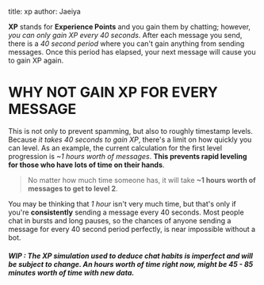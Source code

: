 title: xp
author: Jaeiya

**XP** stands for **Experience Points** and you gain them by chatting; however, _you can only gain XP every 40 seconds_. After each message you send, there is a _40 second period_ where you can't gain anything from sending messages. Once this period has elapsed, your next message will cause you to gain XP again.

# WHY NOT GAIN XP FOR EVERY MESSAGE

This is not only to prevent spamming, but also to roughly timestamp levels. Because _it takes 40 seconds to gain XP_, there's a limit on how quickly you can level. As an example, the current calculation for the first level progression is _~1 hours worth of messages_. **This prevents rapid leveling for those who have lots of time on their hands**.

> No matter how much time someone has, it will take **~1 hours worth of messages to get to level 2**.

You may be thinking that _1 hour_ isn't very much time, but that's only if you're **consistently** sending a message every 40 seconds. Most people chat in bursts and long pauses, so the chances of anyone sending a message for every 40 second period perfectly, is near impossible without a bot.

##### WIP : The XP simulation used to deduce chat habits is imperfect and will be subject to change. An hours worth of time right now, might be 45 - 85 minutes worth of time with new data.